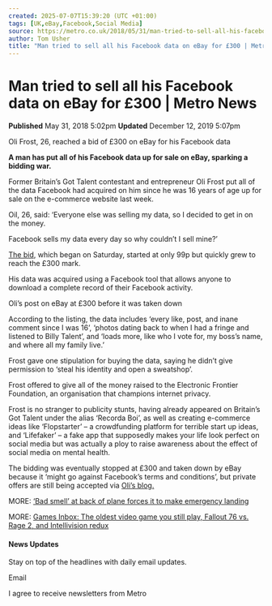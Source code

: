```yaml
---
created: 2025-07-07T15:39:20 (UTC +01:00)
tags: [UK,eBay,Facebook,Social Media]
source: https://metro.co.uk/2018/05/31/man-tried-to-sell-all-his-facebook-data-on-ebay-for-300-7595007/
author: Tom Usher
title: "Man tried to sell all his Facebook data on eBay for £300 | Metro News"
---
```


# Man tried to sell all his Facebook data on eBay for £300 | Metro News

[](https://metro.co.uk/author/tom-usher/)

**Published** May 31, 2018 5:02pm **Updated** December 12, 2019 5:07pm

Oli Frost, 26, reached a bid of £300 on eBay for his Facebook data

**A man has put all of his Facebook data up for sale on eBay, sparking a bidding war.**

Former Britain’s Got Talent contestant and entrepreneur Oli Frost put all of the data Facebook had acquired on him since he was 16 years of age up for sale on the e-commerce website last week.

Oil, 26, said: ‘Everyone else was selling my data, so I decided to get in on the money.

Facebook sells my data every day so why couldn’t I sell mine?’

[The bid](https://webcache.googleusercontent.com/search?q=cache:BN1pTzqUJiwJ:https://www.ebay.co.uk/itm/All-my-personal-Facebook-data-/273239941454+&cd=6&hl=en&ct=clnk&gl=uk), which began on Saturday, started at only 99p but quickly grew to reach the £300 mark.

His data was acquired using a Facebook tool that allows anyone to download a complete record of their Facebook activity.

Oli’s post on eBay at £300 before it was taken down

According to the listing, the data includes ‘every like, post, and inane comment since I was 16’, ‘photos dating back to when I had a fringe and listened to Billy Talent’, and ‘loads more, like who I vote for, my boss’s name, and where all my family live.’

Frost gave one stipulation for buying the data, saying he didn’t give permission to ‘steal his identity and open a sweatshop’.

Frost offered to give all of the money raised to the Electronic Frontier Foundation, an organisation that champions internet privacy.

Frost is no stranger to publicity stunts, having already appeared on Britain’s Got Talent under the alias ‘Recorda Boi’, as well as creating e-commerce ideas like ‘Flopstarter’ – a crowdfunding platform for terrible start up ideas, and ‘Lifefaker’ – a fake app that supposedly makes your life look perfect on social media but was actually a ploy to raise awareness about the effect of social media on mental health.

The bidding was eventually stopped at £300 and taken down by eBay because it ‘might go against Facebook’s terms and conditions’, but private offers are still being accepted via [Oli’s blog.](http://olifro.st/blog/data-on-ebay/)

MORE: [‘Bad smell’ at back of plane forces it to make emergency landing](https://metro.co.uk/2018/05/31/plane-makes-emergency-landing-bad-smell-reported-coming-rear-cabin-7594445/?ico=more_text_links)

MORE: [Games Inbox: The oldest video game you still play, Fallout 76 vs. Rage 2, and Intellivision redux](https://metro.co.uk/2018/05/31/games-inbox-the-oldest-video-game-you-still-play-fallout-76-vs-rage-2-and-intellivision-redux-7594268/?ico=more_text_links)

#### News Updates

Stay on top of the headlines with daily email updates.

Email

I agree to receive newsletters from Metro
